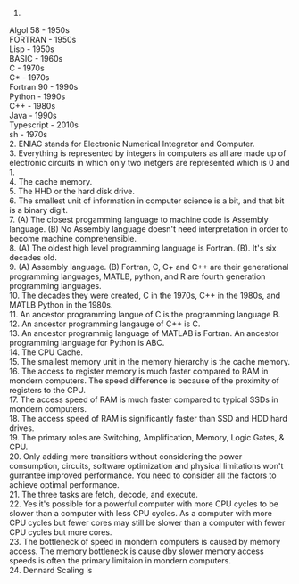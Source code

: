1.  
Algol 58 - 1950s  
FORTRAN - 1950s  
Lisp - 1950s  
BASIC - 1960s  
C - 1970s  
C* - 1970s  
Fortran 90 - 1990s  
Python - 1990s  
C++ - 1980s  
Java - 1990s  
Typescript - 2010s  
sh - 1970s    
2. ENIAC stands for Electronic Numerical Integrator and Computer.  
3. Everything is represented by integers in computers as all are made up of electronic circuits in which only two inetgers are represented which is 0 and 1.    
4. The cache memory.  
5. The HHD or the hard disk drive.   
6. The smallest unit of information in computer science is a bit, and that bit is a binary digit.  
7. (A) The closest progamming language to machine code is Assembly language. (B) No Assembly language doesn't need interpretation in order to become machine comprehensible.  
8. (A) The oldest high level programming language is Fortran. (B). It's six decades old.   
9. (A) Assembly language. (B) Fortran, C, C+ and C++ are their generational programming languages, MATLB, python, and R are fourth generation programming languages.  
10. The decades they were created, C in the 1970s, C++ in the 1980s, and MATLB Python in the 1980s.  
11. An ancestor programming langue of C is the programming language B.   
12. An ancestor programming langauge of C++ is C.  
13. An ancestor programmig language of MATLAB is Fortran. An ancestor programming language for Python is ABC.  
14. The CPU Cache.   
15. The smallest memory unit in the memory hierarchy is the cache memory.  
16. The access to register memory is much faster compared to RAM in mondern computers. The speed difference is because of the proximity of registers to the CPU.  
17. The access speed of RAM is much faster compared to typical SSDs in mondern computers.  
18. The access speed of RAM is significantly faster than SSD and HDD hard drives.  
19. The primary roles are Switching, Amplification, Memory, Logic Gates, & CPU.  
20. Only adding more transitiors without considering the power consumption, circuits, software optimization and physical limitations won't gurrantee improved performance. You need to consider all the factors to achieve optimal performance.  
21. The three tasks are fetch, decode, and execute.  
22. Yes it's possible for a powerful computer with more CPU cycles to be slower than a computer with less CPU cycles. As a computer with more CPU cycles but fewer cores may still be slower than a computer with fewer CPU cycles but more cores.  
23. The bottleneck of speed in mondern computers is caused by memory access. The memory bottleneck is cause dby slower memory access speeds is often the primary limitaion in mondern computers.  
24. Dennard Scaling is 
